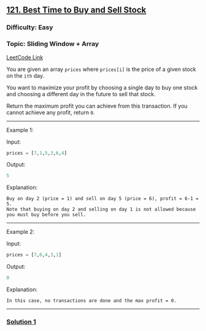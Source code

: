 ## [121. Best Time to Buy and Sell Stock](https://leetcode.com/problems/best-time-to-buy-and-sell-stock/description/)


### Difficulty: Easy
### Topic: Sliding Window + Array

[LeetCode Link](https://leetcode.com/problems/best-time-to-buy-and-sell-stock/description/)

You are given an array `prices` where `prices[i]` is the price of a given stock on the `ith` day.

You want to maximize your profit by choosing a single day to buy one stock and choosing a different day in the future to sell that stock.

Return the maximum profit you can achieve from this transaction. If you cannot achieve any profit, return `0`.
 
--------

Example 1:

Input:
```python
prices = [7,1,5,3,6,4]
```

Output:
```python
5
```

Explanation:
```
Buy on day 2 (price = 1) and sell on day 5 (price = 6), profit = 6-1 = 5.
Note that buying on day 2 and selling on day 1 is not allowed because you must buy before you sell.
```

--------

Example 2:

Input:
```python
prices = [7,6,4,3,1]
```

Output:
```python
0
```

Explanation:
```
In this case, no transactions are done and the max profit = 0.
```

--------

### [Solution 1](Sol-1.py)
